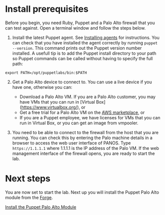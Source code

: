 # Install prerequisites

Before you begin, you need Ruby, Puppet and a Palo Alto firewall that you can test against. Open a terminal window and follow the steps below.

1. Install the latest Puppet agent. See [Installing agents](https://puppet.com/docs/puppet/6.4/install_agents.html) for instructions. You can check that you have installed the agent correctly by running `puppet --version`. This command prints out the Puppet version number installed. A usefull tip is to add the Puppet install directory to your path so Puppet commands can be called without having to specify the full path:

```
export PATH=/opt/puppetlabs/bin:$PATH
```

2. Get a Palo Alto device to connect to. You can use a live device if you have one, otherwise you can:
    - Download a Palo Alto VM. If you are a Palo Alto customer, you may have VMs that you can run in [Virtual Box]    (https://www.virtualbox.org/), or
    - Get a free trial for a Palo Alto VM on the [AWS marketplace](https://aws.amazon.com/marketplace/seller-profile?id=0ed48363-5064-4d47-b41b-a53f7c937314), or 
    - If you are a Puppet employee, we have licenses for VMs that you can run in Virtual Box, or you can get an image from      vmpooler. 

3. You need to be able to connect to the firewall from the host that you are running. You can check this by entering the Palo machine details in a browser to access the web user interface of PANOS. Type `https://1.1.1.1` where 1.1.1.1 is the IP address of the Palo VM. If the web management interface of the firewall opens, you are ready to start the lab.

# Next steps

You are now set to start the lab. Next up you will install the Puppet Palo Alto module from the [Forge](https://forge.puppet.com/).

[Install the Puppet Palo Alto Module](./../02-install-panos-module/README.md)

